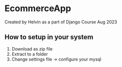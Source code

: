 # EcommerceApp
Created by Helvin as a part of Django Course Aug 2023

How to setup in your system
--------------------------
1. Download as zip file
2. Extract to a folder
3. Change settings file -> configure your mysql
